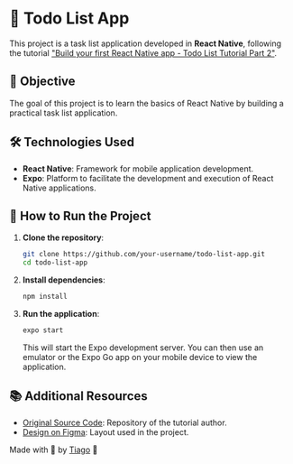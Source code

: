 # 📝 Todo List App

This project is a task list application developed in **React Native**, following the tutorial ["Build your first React Native app - Todo List Tutorial Part 2"](https://www.youtube.com/watch?v=00HFzh3w1B8).

## 🎯 Objective

The goal of this project is to learn the basics of React Native by building a practical task list application.

## 🛠 Technologies Used

- **React Native**: Framework for mobile application development.
- **Expo**: Platform to facilitate the development and execution of React Native applications.

## 🚀 How to Run the Project

1. **Clone the repository**:

   ```bash
   git clone https://github.com/your-username/todo-list-app.git
   cd todo-list-app
   ```

2. **Install dependencies**:

   ```bash
   npm install
   ```

3. **Run the application**:

   ```bash
   expo start
   ```

   This will start the Expo development server. You can then use an emulator or the Expo Go app on your mobile device to view the application.

## 📚 Additional Resources

- [Original Source Code](https://github.com/mattfrances/simpleReactNativeTodoList): Repository of the tutorial author.
- [Design on Figma](https://www.figma.com/file/ndTNp9FBR5s2KYsJsKPuyg/React-Native-Todo-List?node-id=0%3A1): Layout used in the project.


Made with 💙 by [Tiago](https://github.com/TFX19) 🚀

